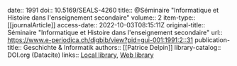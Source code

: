 date:: 1991
doi:: 10.5169/SEALS-4260
title:: @Séminaire "Informatique et Histoire dans l'enseignement secondaire"
volume:: 2
item-type:: [[journalArticle]]
access-date:: 2022-10-03T08:15:11Z
original-title:: Séminaire "Informatique et Histoire dans l'enseignement secondaire"
url:: https://www.e-periodica.ch/digbib/view?pid=gui-001:1991:2::31
publication-title:: Geschichte & Informatik
authors:: [[Patrice Delpin]]
library-catalog:: DOI.org (Datacite)
links:: [Local library](zotero://select/groups/2386895/items/6QYWUQTR), [Web library](https://www.zotero.org/groups/2386895/items/6QYWUQTR)
